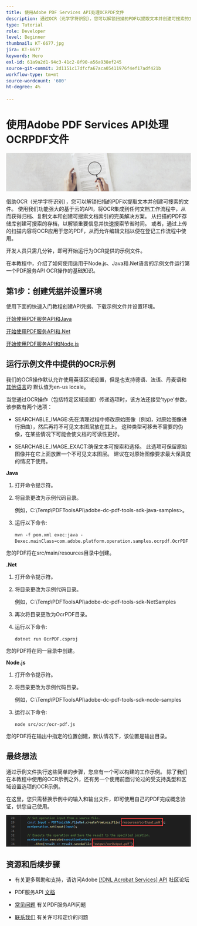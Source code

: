 ```yaml
---
title: 使用Adobe PDF Services API处理OCRPDF文件
description: 通过OCR（光学字符识别），您可以解锁扫描的PDF以提取文本并创建可搜索的文件
type: Tutorial
role: Developer
level: Beginner
thumbnail: KT-6677.jpg
jira: KT-6677
keywords: Hero
exl-id: 61a9a2d1-94c3-41c2-8f90-a56a938ef245
source-git-commit: 2d1151c17dfcfa67aca05411976f4ef17adf421b
workflow-type: tm+mt
source-wordcount: '600'
ht-degree: 4%

---
```


# 使用Adobe PDF Services API处理OCRPDF文件

![创建PDF英雄图像](assets/OCR_hero.jpg)

借助OCR（光学字符识别），您可以解锁扫描的PDF以提取文本并创建可搜索的文件。 使用我们功能强大的基于云的API，将OCR集成到任何文档工作流程中，从而获得归档、复制文本和创建可搜索文档索引的完美解决方案。 从扫描的PDF存储库创建可搜索的存档，以解锁重要信息并快速搜索节省时间。 或者，通过上传的扫描内容将OCR应用于您的PDF，从而允许编辑文档以便在登记工作流程中使用。

开发人员只需几分钟，即可开始运行为OCR提供的示例文件。

在本教程中，介绍了如何使用适用于Node.js、Java和.Net语言的示例文件运行第一个PDF服务API OCR操作的基础知识。

## 第1步：创建凭据并设置环境

使用下面的快速入门教程创建API凭据、下载示例文件并设置环境。

[开始使用PDF服务API和Java](gettingstartedjava.md)

[开始使用PDF服务API和.Net](gettingstartednet.md)

[开始使用PDF服务API和Node.js](createpdffromhtml.md)

## 运行示例文件中提供的OCR示例

我们的OCR操作默认允许使用英语区域设置，但是也支持德语、法语、丹麦语和 [其他语言](https://opensource.adobe.com/pdftools-sdk-docs/release/latest/howtos.html#ocr-with-explicit-language)的 默认值为en-us locale。

当您通过OCR操作（包括特定区域设置）传递选项时，该方法还接受&#39;type&#39;参数，该参数有两个选项：

* SEARCHABLE_IMAGE:先在清理过程中修改原始图像（例如，对原始图像进行扭曲），然后再将不可见文本图层放在其上。 这种类型可移去不需要的伪像，在某些情况下可能会使文档的可读性更好。

* SEARCHABLE_IMAGE_EXACT:确保文本可搜索和选择。 此选项可保留原始图像并在它上面放置一个不可见文本图层。 建议在对原始图像要求最大保真度的情况下使用。

**Java**

1. 打开命令提示符。

1. 将目录更改为示例代码目录。

   例如，C:\Temp\PDFToolsAPI\adobe-dc-pdf-tools-sdk-java-samples>。

1. 运行以下命令:

   `mvn -f pom.xml exec:java -Dexec.mainClass=com.adobe.platform.operation.samples.ocrpdf.OcrPDF`

您的PDF将在src/main/resources目录中创建。

**.Net**

1. 打开命令提示符。

1. 将目录更改为示例代码目录。

   例如，C:\Temp\PDFToolsAPI\adobe-dc-pdf-tools-sdk-NetSamples

1. 再次将目录更改为OcrPDF目录。

1. 运行以下命令:

   `dotnet run OcrPDF.csproj`

您的PDF将在同一目录中创建。

**Node.js**

1. 打开命令提示符。

1. 将目录更改为示例代码目录。

   例如，C:\Temp\PDFToolsAPI\adobe-dc-pdf-tools-sdk-node-samples

1. 运行以下命令:

   `node src/ocr/ocr-pdf.js`

您的PDF将在输出中指定的位置创建，默认情况下，该位置是输出目录。

## 最终想法

通过示例文件执行这些简单的步骤，您应有一个可以构建的工作示例。 除了我们在本教程中使用的OCR示例之外，还有另一个使用前面讨论过的受支持类型和区域设置选项的OCR示例。

在这里，您只需替换示例中的输入和输出文件，即可使用自己的PDF完成概念验证，供您自己使用。

![概念验证](assets/OCR_poc.png)

## 资源和后续步骤

* 有关更多帮助和支持，请访问Adobe [[!DNL Acrobat Services] API](https://community.adobe.com/t5/document-cloud-sdk/bd-p/Document-Cloud-SDK?page=1&amp;sort=latest_replies&amp;filter=all) 社区论坛

* PDF服务API [文档](https://www.adobe.com/go/pdftoolsapi_doc)

* [常见问题](https://community.adobe.com/t5/document-cloud-sdk/faq-for-document-services-pdf-tools-api/m-p/10726197) 有关PDF服务API问题

* [联系我们](https://www.adobe.com/go/pdftoolsapi_requestform) 有关许可和定价的问题
